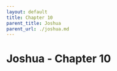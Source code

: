 ```yaml
---
layout: default
title: Chapter 10
parent_title: Joshua
parent_url: ./joshua.md
---
```


# Joshua - Chapter 10
